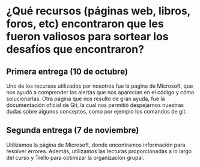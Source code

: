 # ¿Qué recursos (páginas web, libros, foros, etc) encontraron que les fueron valiosos para sortear los desafíos que encontraron?

## Primera entrega (10 de octubre)
Uno de los recursos utilizados por nosotros fue la página de Microsoft, que nos ayudó a comprender las alertas que nos aparecían en el código y cómo solucionarlas. Otra pagina que nos resulto de gran ayuda, fue la documentación oficial de Git, la cual nos permitió despejarnos nuestras dudas sobre algunos conceptos, como por ejemplo los comandos de git.

## Segunda entrega (7 de noviembre)
Utilizamos la página de Microsoft, donde encontramos información para resolver errores. Además, utilizamos las lecturas proporcionadas a lo largo del curso y Trello para optimizar la organización grupal.
